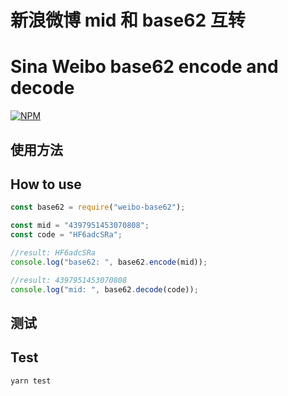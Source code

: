 # 新浪微博 mid 和 base62 互转

# Sina Weibo base62 encode and decode

[![NPM](https://nodei.co/npm/weibo-base62.png)](https://www.npmjs.com/package/weibo-base62)

## 使用方法

## How to use

```javascript
const base62 = require("weibo-base62");

const mid = "4397951453070808";
const code = "HF6adcSRa";

//result: HF6adcSRa
console.log("base62: ", base62.encode(mid));

//result: 4397951453070808
console.log("mid: ", base62.decode(code));
```

## 测试

## Test

```javascript
yarn test
```
